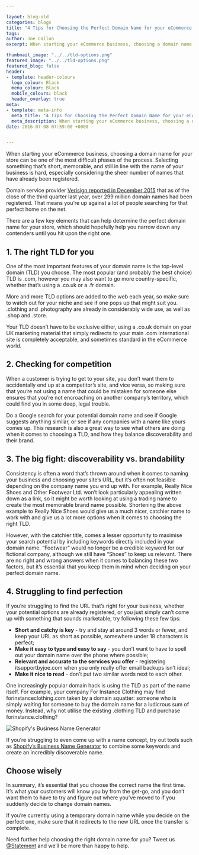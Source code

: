 ```yaml
--- 

layout: blog-old
categories: blogs
title: "4 Tips for Choosing the Perfect Domain Name for your eCommerce Store"
tags:
author: Joe Callon
excerpt: When starting your eCommerce business, choosing a domain name for your store can be one of the most difficult phases of the process. Selecting something that’s short, memorable, and still in line with the name of your business is hard, especially considering the sheer number of names that have already been registered.

thumbnail_image: "../../tld-options.png"
featured_image: "../../tld-options.png"
featured_blog: false
header:
- template: header-colours
  logo_colour: Black
  menu_colour: Black
  mobile_colours: black
  header_overlay: true
meta:
- template: meta-info
  meta_title: "4 Tips for Choosing the Perfect Domain Name for your eCommerce Store"
  meta_description: When starting your eCommerce business, choosing a domain name for your store can be one of the most difficult phases of the process. Selecting something that’s short, memorable, and still in line with the name of your business is hard, especially considering the sheer number of names that have already been registered.
date: 2016-07-08 07:59:00 +0000


--- 
```

When starting your eCommerce business, choosing a domain name for your store can be one of the most difficult phases of the process. Selecting something that’s short, memorable, and still in line with the name of your business is hard, especially considering the sheer number of names that have already been registered.

Domain service provider [Verisign reported in December 2015](https://www.verisign.com/assets/domain-name-report-december2015.pdf) that as of the close of the third quarter last year, over 299 million domain names had been registered. That means you’re up against a lot of people searching for that perfect home on the net.

There are a few key elements that can help determine the perfect domain name for your store, which should hopefully help you narrow down any contenders until you hit upon the right one.

  

1\. The right TLD for you
-------------------------

One of the most important features of your domain name is the top-level domain (TLD) you choose. The most popular (and probably the best choice) TLD is .com, however you may also want to go more country-specific, whether that’s using a .co.uk or a .fr domain.

More and more TLD options are added to the web each year, so make sure to watch out for your niche and see if one pops up that might suit you. .clothing and .photography are already in considerably wide use, as well as .shop and .store.

Your TLD doesn’t have to be exclusive either, using a .co.uk domain on your UK marketing material that simply redirects to your main .com international site is completely acceptable, and sometimes standard in the eCommerce world.

  

2\. Checking for competition
----------------------------

When a customer is trying to get to your site, you don’t want them to accidentally end up at a competitor’s site, and vice versa, so making sure that you’re not using a name that could be mistaken for someone else ensures that you’re not encroaching on another company’s territory, which could find you in some deep, legal trouble.

Do a Google search for your potential domain name and see if Google suggests anything similar, or see if any companies with a name like yours comes up. This research is also a great way to see what others are doing when it comes to choosing a TLD, and how they balance discoverability and their brand.

  

3\. The big fight: discoverability vs. brandability
---------------------------------------------------

Consistency is often a word that’s thrown around when it comes to naming your business and choosing your site’s URL, but it’s often not feasible depending on the company name you end up with. For example, Really Nice Shoes and Other Footwear Ltd. won’t look particularly appealing written down as a link, so it might be worth looking at using a trading name to create the most memorable brand name possible. Shortening the above example to Really Nice Shoes would give us a much nicer, catchier name to work with and give us a lot more options when it comes to choosing the right TLD.

However, with the catchier title, comes a lesser opportunity to maximise your search potential by including keywords directly included in your domain name. “Footwear” would no longer be a credible keyword for our fictional company, although we still have “Shoes” to keep us relevant. There are no right and wrong answers when it comes to balancing these two factors, but it’s essential that you keep them in mind when deciding on your perfect domain name.

  

4\. Struggling to find perfection
---------------------------------

If you’re struggling to find the URL that’s right for your business, whether your potential options are already registered, or you just simply can’t come up with something that sounds marketable, try following these few tips:

*   **Short and catchy is key** - try and stay at around 3 words or fewer, and keep your URL as short as possible, somewhere under 18 characters is perfect;
*   **Make it easy to type and easy to say** - you don’t want to have to spell out your domain name over the phone where possible;
*   **Relevant and accurate to the services you offer** - registering itsupportbyjoe.com when you only really offer email backups isn’t ideal;
*   **Make it nice to read** - don’t put two similar words next to each other.

One increasingly popular domain hack is using the TLD as part of the name itself. For example, your company For Instance Clothing may find forinstanceclothing.com taken by a domain squatter: someone who is simply waiting for someone to buy the domain name for a ludicrous sum of money. Instead, why not utilise the existing .clothing TLD and purchase forinstance.clothing?

  

![Shopify's Business Name Generator](../../shopifys-business-name-generator.png)  

  

If you’re struggling to even come up with a name concept, try out tools such as [Shopify’s Business Name Generator](https://www.shopify.com/tools/business-name-generator) to combine some keywords and create an incredibly discoverable name.  

  

Choose wisely
-------------

In summary, it’s essential that you choose the correct name the first time. It’s what your customers will know you by from the get-go, and you don’t want them to have to try and figure out where you’ve moved to if you suddenly decide to change domain names.

If you’re currently using a temporary domain name while you decide on the perfect one, make sure that it redirects to the new URL once the transfer is complete.

Need further help choosing the right domain name for you? Tweet us [@Statement](https://www.twitter.com/statement) and we’ll be more than happy to help.